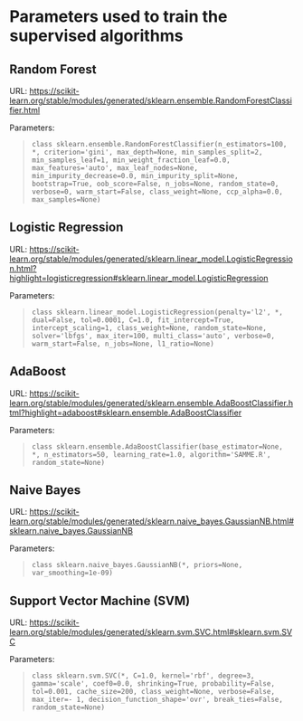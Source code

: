 # Parameters used to train the supervised algorithms

## Random Forest
URL: https://scikit-learn.org/stable/modules/generated/sklearn.ensemble.RandomForestClassifier.html

Parameters:
> ```class sklearn.ensemble.RandomForestClassifier(n_estimators=100, *, criterion='gini', max_depth=None, min_samples_split=2, min_samples_leaf=1, min_weight_fraction_leaf=0.0, max_features='auto', max_leaf_nodes=None, min_impurity_decrease=0.0, min_impurity_split=None, bootstrap=True, oob_score=False, n_jobs=None, random_state=0, verbose=0, warm_start=False, class_weight=None, ccp_alpha=0.0, max_samples=None)```

## Logistic Regression
URL: https://scikit-learn.org/stable/modules/generated/sklearn.linear_model.LogisticRegression.html?highlight=logisticregression#sklearn.linear_model.LogisticRegression

Parameters:
> ```class sklearn.linear_model.LogisticRegression(penalty='l2', *, dual=False, tol=0.0001, C=1.0, fit_intercept=True, intercept_scaling=1, class_weight=None, random_state=None, solver='lbfgs', max_iter=100, multi_class='auto', verbose=0, warm_start=False, n_jobs=None, l1_ratio=None)```

## AdaBoost
URL: https://scikit-learn.org/stable/modules/generated/sklearn.ensemble.AdaBoostClassifier.html?highlight=adaboost#sklearn.ensemble.AdaBoostClassifier

Parameters:
> ```class sklearn.ensemble.AdaBoostClassifier(base_estimator=None, *, n_estimators=50, learning_rate=1.0, algorithm='SAMME.R', random_state=None)```

## Naive Bayes
URL: https://scikit-learn.org/stable/modules/generated/sklearn.naive_bayes.GaussianNB.html#sklearn.naive_bayes.GaussianNB

Parameters:
> ```class sklearn.naive_bayes.GaussianNB(*, priors=None, var_smoothing=1e-09)```

## Support Vector Machine (SVM)
URL: https://scikit-learn.org/stable/modules/generated/sklearn.svm.SVC.html#sklearn.svm.SVC

Parameters:
> ```class sklearn.svm.SVC(*, C=1.0, kernel='rbf', degree=3, gamma='scale', coef0=0.0, shrinking=True, probability=False, tol=0.001, cache_size=200, class_weight=None, verbose=False, max_iter=- 1, decision_function_shape='ovr', break_ties=False, random_state=None)```